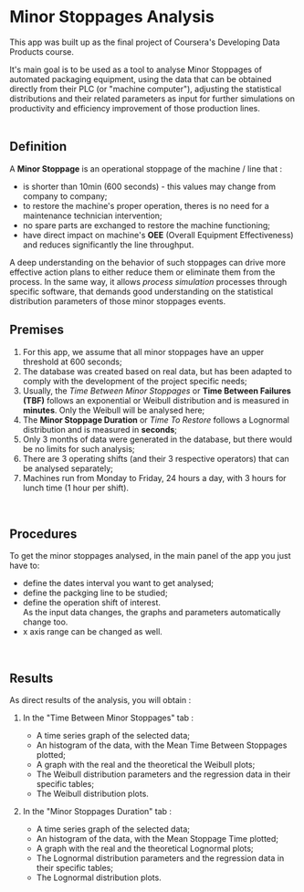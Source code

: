 # Minor Stoppages Analysis  

This app was built up as the final project of Coursera's Developing Data Products course.  

It's main goal is to be used as a tool to analyse Minor Stoppages of automated packaging equipment, using the data that can be obtained directly from their PLC (or "machine computer"), adjusting the statistical distributions and their related parameters as input for further simulations on productivity and efficiency improvement of those production lines.  
<br>

## Definition
A **Minor Stoppage** is an operational stoppage of the machine / line that :
* is shorter than 10min (600 seconds) - this values may change from company to company;
* to restore the machine's proper operation, theres is no need for a maintenance technician intervention;
* no spare parts are exchanged to restore the machine functioning;
* have direct impact on machine's **OEE** (Overall Equipment Effectiveness) and reduces significantly the line throughput.  

A deep understanding on the behavior of such stoppages can drive more effective action plans to either reduce them or eliminate them from the process.  In the same way, it allows *process simulation* processes through specific software, that demands good understanding on the statistical distribution parameters of those minor stoppages events.
<BR>

## Premises
1. For this app, we assume that all minor stoppages have an upper threshold at 600 seconds;
2. The database was created based on real data, but has been adapted to comply with the development of the project specific needs;
3. Usually, the *Time Between Minor Stoppages* or **Time Between Failures (TBF)** follows an exponential or Weibull distribution and is measured in **minutes**. Only the Weibull will be analysed here;
4. The **Minor Stoppage Duration** or *Time To Restore* follows a Lognormal distribution and is measured in **seconds**;
5. Only 3 months of data were generated in the database, but there would be no limits for such analysis;
6. There are 3 operating shifts (and their 3 respective operators) that can be analysed separately;
7. Machines run from Monday to Friday, 24 hours a day, with 3 hours for lunch time (1 hour per shift).
<BR>

## Procedures
To get the minor stoppages analysed, in the main panel of the app you just have to:
* define the dates interval you want to get analysed;
* define the packging line to be studied;
* define the operation shift of interest.  
As the input data changes, the graphs and parameters automatically change too.
* x axis range can be changed as well.
<BR>

## Results
As direct results of the analysis, you will obtain :  

1. In the "Time Between Minor Stoppages" tab :
     + A time series graph of the selected data;
     + An histogram of the data, with the Mean Time Between Stoppages plotted;
     + A graph with the real and the theoretical the Weibull plots;
     + The Weibull distribution parameters and the regression data in their specific tables;
     + The Weibull distribution plots.  


2. In the "Minor Stoppages Duration" tab :
     + A time series graph of the selected data;
     + An histogram of the data, with the Mean Stoppage Time plotted;
     + A graph with the real and the theoretical Lognormal plots;
     + The Lognormal distribution parameters and the regression data in their specific tables;
     + The Lognormal distribution plots.










